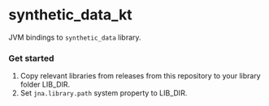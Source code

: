 # synthetic_data_kt

JVM bindings to `synthetic_data` library.

### Get started

1. Copy relevant libraries from releases from this repository to your library folder LIB_DIR.
2. Set `jna.library.path` system property to LIB_DIR.
